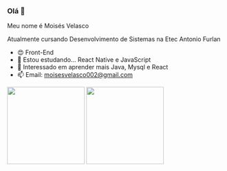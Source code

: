 ### Olá 👋

Meu nome é Moisés Velasco

Atualmente cursando Desenvolvimento de Sistemas na Etec Antonio Furlan

- 😍 Front-End
- 🌱 Estou estudando... React Native e JavaScript
- 🧐 Interessado em aprender mais Java, Mysql e React
- 📫 Email: moisesvelasco002@gmail.com

<div>
<img height="180em" src="https://github-readme-stats.vercel.app/api?username=moi1i&show_icons=true&theme=tokyonight"/>
<img height="180em" src="https://github-readme-stats.vercel.app/api/top-langs/?username=moi1i&layout=compact&theme=tokyonight"/>
</div>

          
